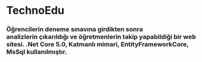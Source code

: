 <h1> TechnoEdu </h1>

<h3>
Öğrencilerin deneme sınavına girdikten sonra</br> 
analizlerin çıkarıldığı ve öğretmenlerin takip yapabildiği bir web sitesi.
.Net Core 5.0, Katmanlı mimari, EntityFrameworkCore, MsSql kullanılmıştır. 
</h3>
